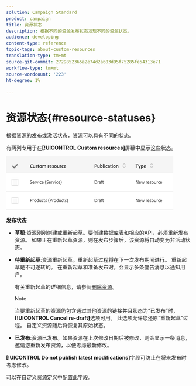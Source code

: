 ```yaml
---
solution: Campaign Standard
product: campaign
title: 资源状态
description: 根据不同的资源发布状态发现不同的资源状态。
audience: developing
content-type: reference
topic-tags: about-custom-resources
translation-type: tm+mt
source-git-commit: 2729852365a2e74d2a603d95f75285fe54313e71
workflow-type: tm+mt
source-wordcount: '223'
ht-degree: 1%

---
```



# 资源状态{#resource-statuses}

根据资源的发布或激活状态，资源可以具有不同的状态。

有两列专用于在&#x200B;**[!UICONTROL Custom resources]**&#x200B;屏幕中显示这些状态。

![](assets/schema_colonne_1.png)

**发布状态**

* **草稿**:资源刚刚创建或重新起草。要创建数据库表和相应的API，必须重新发布资源。 如果正在重新起草资源，则在发布步骤后，该资源将自动变为非活动状态。
* **待重新起草**:资源重新起草。重新起草过程将在下一次发布期间进行。 重新起草是不可逆转的。 在重新起草和准备发布时，会显示多条警告消息以通知用户。

   有关重新起草的详细信息，请参阅[删除资源](../../developing/using/deleting-a-resource.md)。

   >[!NOTE]
   >
   >当要重新起草的资源仍包含通过其他资源的链接并且状态为“已发布”时，**[!UICONTROL Cancel re-draft]**&#x200B;选项可用。 此选项允许您还原“重新起草”过程。 自定义资源随后将恢复其原始状态。

* **已发布**:资源已发布。如果资源在上次修改日期后被修改，则会显示一条消息，邀请您重新发布资源，以便考虑最新修改。

**[!UICONTROL Do not publish latest modifications]**&#x200B;字段可防止在将来发布时考虑修改。

可以在自定义资源定义中配置此字段。
